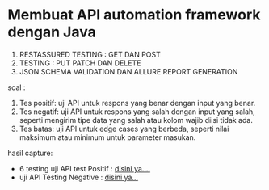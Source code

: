 # Membuat API automation framework dengan Java

1. RESTASSURED TESTING :
   GET DAN POST
2. TESTING :
   PUT PATCH DAN DELETE
3. JSON SCHEMA VALIDATION DAN ALLURE REPORT GENERATION

soal :
1. Tes positif: uji API untuk respons yang benar dengan input yang benar.
2. Tes negatif: uji API untuk respons yang salah dengan input yang salah, seperti mengirim tipe data yang salah atau kolom wajib diisi tidak ada.
3. Tes batas: uji API untuk edge cases yang berbeda, seperti nilai maksimum atau minimum untuk parameter masukan.


hasil capture:
- 6 testing uji API test Positif : [disini ya....](https://drive.google.com/file/d/1T8lp5kO5ldC3_XKk8h4l8uJX9629j1fW/view?usp=sharing)
- uji API Testing Negative : [disini ya...](https://drive.google.com/file/d/1qtuo1u_zPszBmkBFhv9eZE_Z_-2EaOfd/view?usp=sharing)